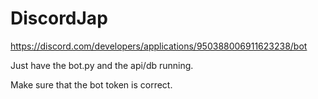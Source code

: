# DiscordJap

https://discord.com/developers/applications/950388006911623238/bot

Just have the bot.py and the api/db running. 

Make sure that the bot token is correct.
